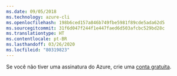 ```yaml
---
ms.date: 09/05/2018
ms.technology: azure-cli
ms.openlocfilehash: 198b6ced157a846b749fbe5981f89cde5ada62d5
ms.sourcegitcommit: 31f6d047f244f1e447faed6d503afcbc529bd28c
ms.translationtype: HT
ms.contentlocale: pt-BR
ms.lasthandoff: 03/26/2020
ms.locfileid: "80319823"
---
```

Se você não tiver uma assinatura do Azure, crie uma [conta gratuita](https://azure.microsoft.com/free/?ref=microsoft.com&utm_source=microsoft.com&utm_medium=docs&utm_campaign=visualstudio).
